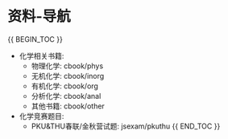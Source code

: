 # 资料-导航

{{ BEGIN_TOC }}
- 化学相关书籍:
  - 物理化学: cbook/phys
  - 无机化学: cbook/inorg
  - 有机化学: cbook/org
  - 分析化学: cbook/anal
  - 其他书籍: cbook/other
- 化学竞赛题目:
  - PKU&THU春联/金秋营试题: jsexam/pkuthu
{{ END_TOC }}